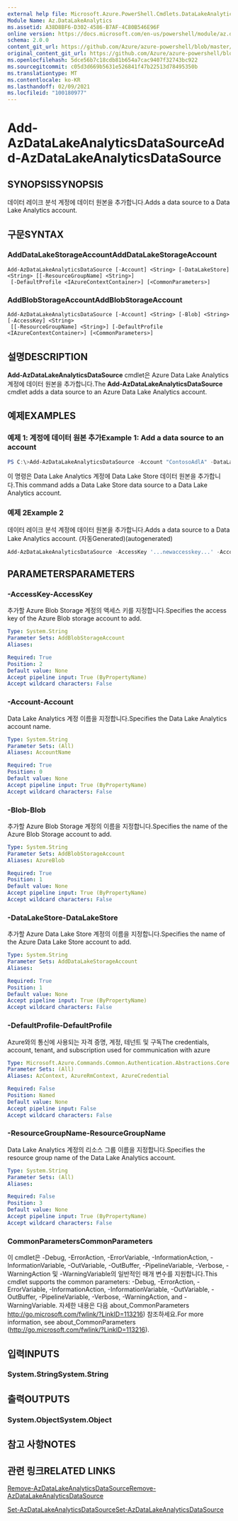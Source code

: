 ```yaml
---
external help file: Microsoft.Azure.PowerShell.Cmdlets.DataLakeAnalytics.dll-Help.xml
Module Name: Az.DataLakeAnalytics
ms.assetid: A38D8BF6-D302-4586-B7AF-4C80B546E96F
online version: https://docs.microsoft.com/en-us/powershell/module/az.datalakeanalytics/add-azdatalakeanalyticsdatasource
schema: 2.0.0
content_git_url: https://github.com/Azure/azure-powershell/blob/master/src/DataLakeAnalytics/DataLakeAnalytics/help/Add-AzDataLakeAnalyticsDataSource.md
original_content_git_url: https://github.com/Azure/azure-powershell/blob/master/src/DataLakeAnalytics/DataLakeAnalytics/help/Add-AzDataLakeAnalyticsDataSource.md
ms.openlocfilehash: 5dce56b7c18cdb81b654a7cac9407f32743bc922
ms.sourcegitcommit: c05d3d669b5631e526841f47b22513d78495350b
ms.translationtype: MT
ms.contentlocale: ko-KR
ms.lasthandoff: 02/09/2021
ms.locfileid: "100180977"
---
```

# <span data-ttu-id="9453a-101">Add-AzDataLakeAnalyticsDataSource</span><span class="sxs-lookup"><span data-stu-id="9453a-101">Add-AzDataLakeAnalyticsDataSource</span></span>

## <span data-ttu-id="9453a-102">SYNOPSIS</span><span class="sxs-lookup"><span data-stu-id="9453a-102">SYNOPSIS</span></span>
<span data-ttu-id="9453a-103">데이터 레이크 분석 계정에 데이터 원본을 추가합니다.</span><span class="sxs-lookup"><span data-stu-id="9453a-103">Adds a data source to a Data Lake Analytics account.</span></span>

## <span data-ttu-id="9453a-104">구문</span><span class="sxs-lookup"><span data-stu-id="9453a-104">SYNTAX</span></span>

### <span data-ttu-id="9453a-105">AddDataLakeStorageAccount</span><span class="sxs-lookup"><span data-stu-id="9453a-105">AddDataLakeStorageAccount</span></span>
```
Add-AzDataLakeAnalyticsDataSource [-Account] <String> [-DataLakeStore] <String> [[-ResourceGroupName] <String>]
 [-DefaultProfile <IAzureContextContainer>] [<CommonParameters>]
```

### <span data-ttu-id="9453a-106">AddBlobStorageAccount</span><span class="sxs-lookup"><span data-stu-id="9453a-106">AddBlobStorageAccount</span></span>
```
Add-AzDataLakeAnalyticsDataSource [-Account] <String> [-Blob] <String> [-AccessKey] <String>
 [[-ResourceGroupName] <String>] [-DefaultProfile <IAzureContextContainer>] [<CommonParameters>]
```

## <span data-ttu-id="9453a-107">설명</span><span class="sxs-lookup"><span data-stu-id="9453a-107">DESCRIPTION</span></span>
<span data-ttu-id="9453a-108">**Add-AzDataLakeAnalyticsDataSource** cmdlet은 Azure Data Lake Analytics 계정에 데이터 원본을 추가합니다.</span><span class="sxs-lookup"><span data-stu-id="9453a-108">The **Add-AzDataLakeAnalyticsDataSource** cmdlet adds a data source to an Azure Data Lake Analytics account.</span></span>

## <span data-ttu-id="9453a-109">예제</span><span class="sxs-lookup"><span data-stu-id="9453a-109">EXAMPLES</span></span>

### <span data-ttu-id="9453a-110">예제 1: 계정에 데이터 원본 추가</span><span class="sxs-lookup"><span data-stu-id="9453a-110">Example 1: Add a data source to an account</span></span>
```powershell
PS C:\>Add-AzDataLakeAnalyticsDataSource -Account "ContosoAdlA" -DataLakeStore "ContosoAdlS"
```

<span data-ttu-id="9453a-111">이 명령은 Data Lake Analytics 계정에 Data Lake Store 데이터 원본을 추가합니다.</span><span class="sxs-lookup"><span data-stu-id="9453a-111">This command adds a Data Lake Store data source to a Data Lake Analytics account.</span></span>

### <span data-ttu-id="9453a-112">예제 2</span><span class="sxs-lookup"><span data-stu-id="9453a-112">Example 2</span></span>

<span data-ttu-id="9453a-113">데이터 레이크 분석 계정에 데이터 원본을 추가합니다.</span><span class="sxs-lookup"><span data-stu-id="9453a-113">Adds a data source to a Data Lake Analytics account.</span></span> <span data-ttu-id="9453a-114">(자동Generated)</span><span class="sxs-lookup"><span data-stu-id="9453a-114">(autogenerated)</span></span>

<!-- Aladdin Generated Example -->
```powershell
Add-AzDataLakeAnalyticsDataSource -AccessKey '...newaccesskey...' -Account 'ContosoAdlA' -Blob 'AzureStorage01'
```

## <span data-ttu-id="9453a-115">PARAMETERS</span><span class="sxs-lookup"><span data-stu-id="9453a-115">PARAMETERS</span></span>

### <span data-ttu-id="9453a-116">-AccessKey</span><span class="sxs-lookup"><span data-stu-id="9453a-116">-AccessKey</span></span>
<span data-ttu-id="9453a-117">추가할 Azure Blob Storage 계정의 액세스 키를 지정합니다.</span><span class="sxs-lookup"><span data-stu-id="9453a-117">Specifies the access key of the Azure Blob storage account to add.</span></span>

```yaml
Type: System.String
Parameter Sets: AddBlobStorageAccount
Aliases:

Required: True
Position: 2
Default value: None
Accept pipeline input: True (ByPropertyName)
Accept wildcard characters: False
```

### <span data-ttu-id="9453a-118">-Account</span><span class="sxs-lookup"><span data-stu-id="9453a-118">-Account</span></span>
<span data-ttu-id="9453a-119">Data Lake Analytics 계정 이름을 지정합니다.</span><span class="sxs-lookup"><span data-stu-id="9453a-119">Specifies the Data Lake Analytics account name.</span></span>

```yaml
Type: System.String
Parameter Sets: (All)
Aliases: AccountName

Required: True
Position: 0
Default value: None
Accept pipeline input: True (ByPropertyName)
Accept wildcard characters: False
```

### <span data-ttu-id="9453a-120">-Blob</span><span class="sxs-lookup"><span data-stu-id="9453a-120">-Blob</span></span>
<span data-ttu-id="9453a-121">추가할 Azure Blob Storage 계정의 이름을 지정합니다.</span><span class="sxs-lookup"><span data-stu-id="9453a-121">Specifies the name of the Azure Blob Storage account to add.</span></span>

```yaml
Type: System.String
Parameter Sets: AddBlobStorageAccount
Aliases: AzureBlob

Required: True
Position: 1
Default value: None
Accept pipeline input: True (ByPropertyName)
Accept wildcard characters: False
```

### <span data-ttu-id="9453a-122">-DataLakeStore</span><span class="sxs-lookup"><span data-stu-id="9453a-122">-DataLakeStore</span></span>
<span data-ttu-id="9453a-123">추가할 Azure Data Lake Store 계정의 이름을 지정합니다.</span><span class="sxs-lookup"><span data-stu-id="9453a-123">Specifies the name of the Azure Data Lake Store account to add.</span></span>

```yaml
Type: System.String
Parameter Sets: AddDataLakeStorageAccount
Aliases:

Required: True
Position: 1
Default value: None
Accept pipeline input: True (ByPropertyName)
Accept wildcard characters: False
```

### <span data-ttu-id="9453a-124">-DefaultProfile</span><span class="sxs-lookup"><span data-stu-id="9453a-124">-DefaultProfile</span></span>
<span data-ttu-id="9453a-125">Azure와의 통신에 사용되는 자격 증명, 계정, 테넌트 및 구독</span><span class="sxs-lookup"><span data-stu-id="9453a-125">The credentials, account, tenant, and subscription used for communication with azure</span></span>

```yaml
Type: Microsoft.Azure.Commands.Common.Authentication.Abstractions.Core.IAzureContextContainer
Parameter Sets: (All)
Aliases: AzContext, AzureRmContext, AzureCredential

Required: False
Position: Named
Default value: None
Accept pipeline input: False
Accept wildcard characters: False
```

### <span data-ttu-id="9453a-126">-ResourceGroupName</span><span class="sxs-lookup"><span data-stu-id="9453a-126">-ResourceGroupName</span></span>
<span data-ttu-id="9453a-127">Data Lake Analytics 계정의 리소스 그룹 이름을 지정합니다.</span><span class="sxs-lookup"><span data-stu-id="9453a-127">Specifies the resource group name of the Data Lake Analytics account.</span></span>

```yaml
Type: System.String
Parameter Sets: (All)
Aliases:

Required: False
Position: 3
Default value: None
Accept pipeline input: True (ByPropertyName)
Accept wildcard characters: False
```

### <span data-ttu-id="9453a-128">CommonParameters</span><span class="sxs-lookup"><span data-stu-id="9453a-128">CommonParameters</span></span>
<span data-ttu-id="9453a-129">이 cmdlet은 -Debug, -ErrorAction, -ErrorVariable, -InformationAction, -InformationVariable, -OutVariable, -OutBuffer, -PipelineVariable, -Verbose, -WarningAction 및 -WarningVariable의 일반적인 매개 변수를 지원합니다.</span><span class="sxs-lookup"><span data-stu-id="9453a-129">This cmdlet supports the common parameters: -Debug, -ErrorAction, -ErrorVariable, -InformationAction, -InformationVariable, -OutVariable, -OutBuffer, -PipelineVariable, -Verbose, -WarningAction, and -WarningVariable.</span></span> <span data-ttu-id="9453a-130">자세한 내용은 다음 about_CommonParameters http://go.microsoft.com/fwlink/?LinkID=113216) 참조하세요.</span><span class="sxs-lookup"><span data-stu-id="9453a-130">For more information, see about_CommonParameters (http://go.microsoft.com/fwlink/?LinkID=113216).</span></span>

## <span data-ttu-id="9453a-131">입력</span><span class="sxs-lookup"><span data-stu-id="9453a-131">INPUTS</span></span>

### <span data-ttu-id="9453a-132">System.String</span><span class="sxs-lookup"><span data-stu-id="9453a-132">System.String</span></span>

## <span data-ttu-id="9453a-133">출력</span><span class="sxs-lookup"><span data-stu-id="9453a-133">OUTPUTS</span></span>

### <span data-ttu-id="9453a-134">System.Object</span><span class="sxs-lookup"><span data-stu-id="9453a-134">System.Object</span></span>
## <span data-ttu-id="9453a-135">참고 사항</span><span class="sxs-lookup"><span data-stu-id="9453a-135">NOTES</span></span>

## <span data-ttu-id="9453a-136">관련 링크</span><span class="sxs-lookup"><span data-stu-id="9453a-136">RELATED LINKS</span></span>

[<span data-ttu-id="9453a-137">Remove-AzDataLakeAnalyticsDataSource</span><span class="sxs-lookup"><span data-stu-id="9453a-137">Remove-AzDataLakeAnalyticsDataSource</span></span>](./Remove-AzDataLakeAnalyticsDataSource.md)

[<span data-ttu-id="9453a-138">Set-AzDataLakeAnalyticsDataSource</span><span class="sxs-lookup"><span data-stu-id="9453a-138">Set-AzDataLakeAnalyticsDataSource</span></span>](./Set-AzDataLakeAnalyticsDataSource.md)


